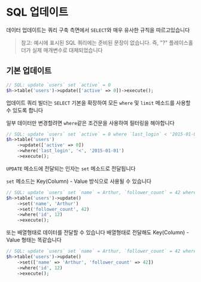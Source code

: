 # SQL 업데이트

데이터 업데이트는 쿼리 구축 측면에서 `SELECT`와 매우 유사한 규칙을 따르고있습니다

> 참고: 예시에 표시된 SQL 쿼리에는 준비된 문장이 없습니다. 즉, "?" 플레이스홀더가 실제 매개변수로 대체되었습니다

## 기본 업데이트

```php
// SQL: update `users` set `active` = 0
$h->table('users')->update(['active' => 0])->execute();
```
업데이트 쿼리 빌더는 `SELECT` 기본을 확장하여 모든 `where` 및 `limit` 메소드를 사용할 수 있도록 합니다

일부 데이터만 변경할려면 `where`같은 조건문을 사용하여 필터링을 해야합니다

```php
// SQL: update `users` set `active` = 0 where `last_login` < '2015-01-01'
$h->table('users')
    ->update(['active' => 0])
    ->where('last_login', '<', '2015-01-01')
    ->execute();

```
`UPDATE` 메소드에 전달되는 인자는 `set` 메소드로 전달됩니다


`set` 메소드는 Key(Column) - Value 방식으로 사용될 수 있습니다
```php
// SQL: update `users` set `name` = Arthur, `follower_count` = 42 where `id` = 12
$h->table('users')->update()
    ->set('name', 'Arthur')
    ->set('follower_count', 42)
    ->where('id', 12)
    ->execute();
```

또는 배열형태로 데이터를 전달할 수 있습니다
배열형태로 전달해도 Key(Column) - Value 형태는 똑같습니다
```php
// SQL: update `users` set `name` = Arthur, `follower_count` = 42 where `id` = 12
$h->table('users')->update()
    ->set(['name' => 'Arthur', 'follower_count' => 42])
    ->where('id', 12)
    ->execute();
```
